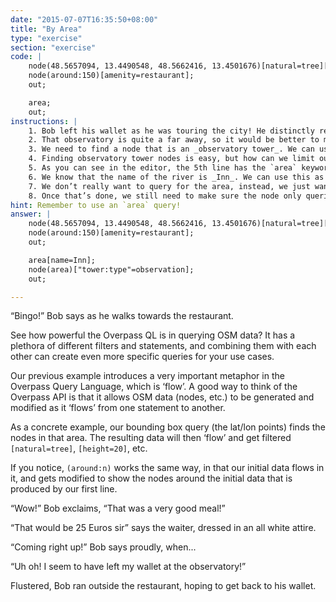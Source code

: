 ```yaml
---
date: "2015-07-07T16:35:50+08:00"
title: "By Area"
type: "exercise"
section: "exercise"
code: | 
    node(48.5657094, 13.4490548, 48.5662416, 13.4501676)[natural=tree][height=20];
    node(around:150)[amenity=restaurant];
    out;

    area;
    out;
instructions: |
    1. Bob left his wallet as he was touring the city! He distinctly remembered leaving his wallet at a certain __observatory tower__ in the _Inn_ river.
    2. That observatory is quite a far away, so it would be better to make sure that our resulting query also shows our current position (so we don’t get lost!) If you notice in the editor on the right, we have two `out` statements, with a blank line in between them. Overpass QL can use multiple `out` statements. If you think of QL statements as _sentences_, you can think of our structure here as two different paragraphs. Our first ‘paragraph’ is the query we’ve been using so far, and only prints the restaurant where Bob is. The second ‘paragraph’ is what you need to edit.
    3. We need to find a node that is an _observatory tower_. We can use the filter `["tower:type"=observation]` for this. Note how we surround the filter type with quotation marks - we do this since it contains a non alphabet character (namely `:`)
    4. Finding observatory tower nodes is easy, but how can we limit our results observatories in the Inn river? Using a _bounding box_ would be too tricky. What we can opt to do is to query by `area`. Since we know that the tower is in a particular area (_Inn_ River), we can use that info in making our query.
    5. As you can see in the editor, the 5th line has the `area` keyword. This is just like the keyword `node` we have used so far, but instead of querying for a single point of interest like a node, `area` queries for a... well, an _area_!
    6. We know that the name of the river is _Inn_. We can use this as a filter for our area. Go ahead and use `[name=Inn]` as a filter in the `area` statement.
    7. We don’t really want to query for the area, instead, we just want to _use_ the area to find a particular node in it. So in the sixth line, type in your  `node` statement, along with the tower type filter discussed in 2.
    8. Once that’s done, we still need to make sure the node only queries inside the area we defined. To do this, change your bare `node` statement to `node(area)`. This tells overpass to only query for nodes inside the area you defined on the area statement!
hint: Remember to use an `area` query!
answer: |
    node(48.5657094, 13.4490548, 48.5662416, 13.4501676)[natural=tree][height=20];
    node(around:150)[amenity=restaurant];
    out;

    area[name=Inn];
    node(area)["tower:type"=observation];
    out;

---
```


“Bingo!” Bob says as he walks towards the restaurant.

See how powerful the Overpass QL is in querying OSM data? It has a plethora of different filters and statements, and combining them with each other can create even more specific queries for your use cases.

Our previous example introduces a very important metaphor in the Overpass Query Language, which is ‘flow’. A good way to think of the Overpass API is that it allows OSM data (nodes, etc.) to be generated and modified as it ‘flows’ from one statement to another. 

As a concrete example, our bounding box query (the lat/lon points) finds the nodes in that area. The resulting data will then ‘flow’ and get filtered `[natural=tree]`, `[height=20]`, etc.

If you notice, `(around:n)` works the same way, in that our initial data flows in it, and gets modified to show the nodes around the initial data that is produced by our first line.

“Wow!” Bob exclaims, “That was a very good meal!”

“That would be 25 Euros sir” says the waiter, dressed in an all white attire.

“Coming right up!” Bob says proudly, when...

“Uh oh! I seem to have left my wallet at the observatory!”

Flustered, Bob ran outside the restaurant, hoping to get back to his wallet.
